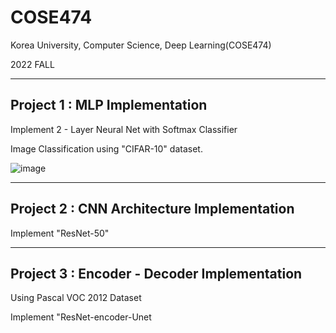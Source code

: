 # COSE474
Korea University, Computer Science, Deep Learning(COSE474)

2022 FALL

- - -

## Project 1 : MLP Implementation

Implement 2 - Layer Neural Net with Softmax Classifier

Image Classification using "CIFAR-10" dataset.

![image](https://user-images.githubusercontent.com/108656281/211153031-510c053f-cc66-4fad-b6ff-abd8e689e132.png)

- - -

## Project 2 : CNN Architecture Implementation

Implement "ResNet-50"


- - -

## Project 3 : Encoder - Decoder Implementation

Using Pascal VOC 2012 Dataset

Implement "ResNet-encoder-Unet
